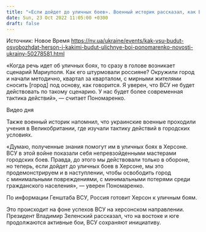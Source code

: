 ```yaml
---
title: "«Если дойдет до уличных боев». Военный историк рассказал, как ВСУ будут освобождать Херсон"
date: Sun, 23 Oct 2022 11:05:00 +0300
draft: false
---
```

Источник: Новое Время https://nv.ua/ukraine/events/kak-vsu-budut-osvobozhdat-herson-i-kakimi-budut-ulichnye-boi-ponomarenko-novosti-ukrainy-50278581.html


«Когда речь идет об уличных боях, то сразу в голове возникает сценарий Мариуполя. Как его штурмовали россияне? Окружили город и начали методично, квартал за кварталом, с мирными жителями сносить [город] под основу, как говорится. Я уверен, что ВСУ не будет действовать по такому сценарию. У нас будет более современная тактика действий», — считает Пономаренко.

 Видео дня   

Также военный историк напомнил, что украинские военные проходили учения в Великобритании, где изучали тактику действий в городских условиях.

«Думаю, полученные знания помогут им в уличных боях в Херсоне. ВСУ в этой войне показали себя непревзойденными мастерами городских боев. Правда, до этого мы действовали только в обороне, но теперь, если дойдет до уличных боев в Херсоне, мы это продемонстрируем и в наступлении, чтобы освободить город с минимальными повреждениями, с минимальными потерями среди гражданского населения», — уверен Пономаренко.

По информации Генштаба ВСУ, Россия готовит Херсон к уличным боям.

Это происходит на фоне успехов ВСУ на херсонском направлении. Президент Владимир Зеленский рассказал, что на востоке и юге продолжаются активные бои, ВСУ сохраняют инициативу.
